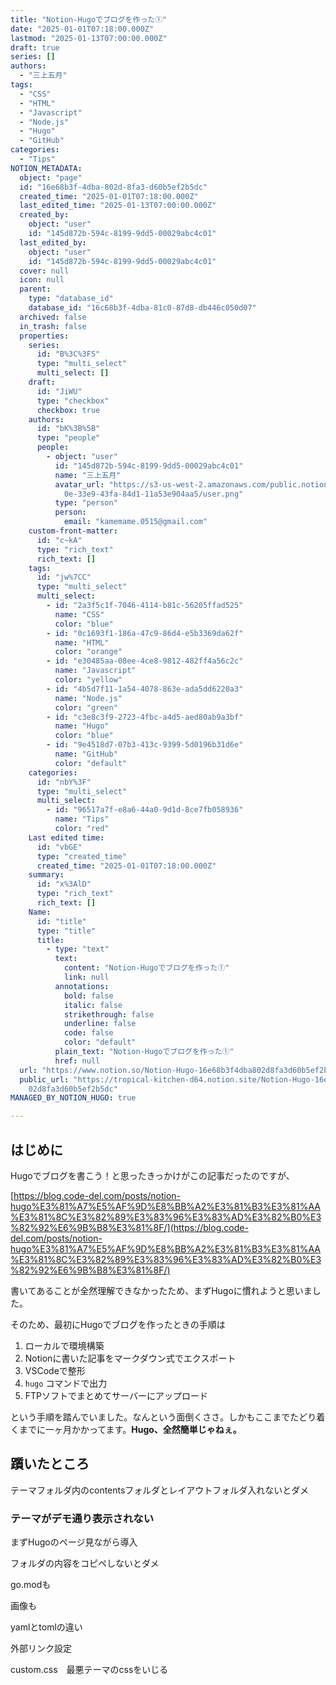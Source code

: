 ```yaml
---
title: "Notion-Hugoでブログを作った①"
date: "2025-01-01T07:18:00.000Z"
lastmod: "2025-01-13T07:00:00.000Z"
draft: true
series: []
authors:
  - "三上五月"
tags:
  - "CSS"
  - "HTML"
  - "Javascript"
  - "Node.js"
  - "Hugo"
  - "GitHub"
categories:
  - "Tips"
NOTION_METADATA:
  object: "page"
  id: "16e68b3f-4dba-802d-8fa3-d60b5ef2b5dc"
  created_time: "2025-01-01T07:18:00.000Z"
  last_edited_time: "2025-01-13T07:00:00.000Z"
  created_by:
    object: "user"
    id: "145d872b-594c-8199-9dd5-00029abc4c01"
  last_edited_by:
    object: "user"
    id: "145d872b-594c-8199-9dd5-00029abc4c01"
  cover: null
  icon: null
  parent:
    type: "database_id"
    database_id: "16c68b3f-4dba-81c0-87d8-db446c050d07"
  archived: false
  in_trash: false
  properties:
    series:
      id: "B%3C%3FS"
      type: "multi_select"
      multi_select: []
    draft:
      id: "JiWU"
      type: "checkbox"
      checkbox: true
    authors:
      id: "bK%3B%5B"
      type: "people"
      people:
        - object: "user"
          id: "145d872b-594c-8199-9dd5-00029abc4c01"
          name: "三上五月"
          avatar_url: "https://s3-us-west-2.amazonaws.com/public.notion-static.com/aec83c\
            0e-33e9-43fa-84d1-11a53e904aa5/user.png"
          type: "person"
          person:
            email: "kamemame.0515@gmail.com"
    custom-front-matter:
      id: "c~kA"
      type: "rich_text"
      rich_text: []
    tags:
      id: "jw%7CC"
      type: "multi_select"
      multi_select:
        - id: "2a3f5c1f-7046-4114-b81c-56205ffad525"
          name: "CSS"
          color: "blue"
        - id: "0c1693f1-186a-47c9-86d4-e5b3369da62f"
          name: "HTML"
          color: "orange"
        - id: "e30485aa-08ee-4ce8-9812-482ff4a56c2c"
          name: "Javascript"
          color: "yellow"
        - id: "4b5d7f11-1a54-4078-863e-ada5dd6220a3"
          name: "Node.js"
          color: "green"
        - id: "c3e8c3f9-2723-4fbc-a4d5-aed80ab9a3bf"
          name: "Hugo"
          color: "blue"
        - id: "9e4518d7-07b3-413c-9399-5d0196b31d6e"
          name: "GitHub"
          color: "default"
    categories:
      id: "nbY%3F"
      type: "multi_select"
      multi_select:
        - id: "96517a7f-e8a6-44a0-9d1d-8ce7fb058936"
          name: "Tips"
          color: "red"
    Last edited time:
      id: "vbGE"
      type: "created_time"
      created_time: "2025-01-01T07:18:00.000Z"
    summary:
      id: "x%3AlD"
      type: "rich_text"
      rich_text: []
    Name:
      id: "title"
      type: "title"
      title:
        - type: "text"
          text:
            content: "Notion-Hugoでブログを作った①"
            link: null
          annotations:
            bold: false
            italic: false
            strikethrough: false
            underline: false
            code: false
            color: "default"
          plain_text: "Notion-Hugoでブログを作った①"
          href: null
  url: "https://www.notion.so/Notion-Hugo-16e68b3f4dba802d8fa3d60b5ef2b5dc"
  public_url: "https://tropical-kitchen-d64.notion.site/Notion-Hugo-16e68b3f4dba8\
    02d8fa3d60b5ef2b5dc"
MANAGED_BY_NOTION_HUGO: true

---
```



## はじめに


Hugoでブログを書こう！と思ったきっかけがこの記事だったのですが、


[https://blog.code-del.com/posts/notion-hugo%E3%81%A7%E5%AF%9D%E8%BB%A2%E3%81%B3%E3%81%AA%E3%81%8C%E3%82%89%E3%83%96%E3%83%AD%E3%82%B0%E3%82%92%E6%9B%B8%E3%81%8F/](https://blog.code-del.com/posts/notion-hugo%E3%81%A7%E5%AF%9D%E8%BB%A2%E3%81%B3%E3%81%AA%E3%81%8C%E3%82%89%E3%83%96%E3%83%AD%E3%82%B0%E3%82%92%E6%9B%B8%E3%81%8F/)


書いてあることが全然理解できなかったため、まずHugoに慣れようと思いました。

そのため、最初にHugoでブログを作ったときの手順は

1. ローカルで環境構築
1. Notionに書いた記事をマークダウン式でエクスポート
1. VSCodeで整形
1. ``hugo`` コマンドで出力
1. FTPソフトでまとめてサーバーにアップロード

という手順を踏んでいました。なんという面倒くささ。しかもここまでたどり着くまでに一ヶ月かかってます。**Hugo、全然簡単じゃねぇ。**


## 躓いたところ


テーマフォルダ内のcontentsフォルダとレイアウトフォルダ入れないとダメ


### テーマがデモ通り表示されない


まずHugoのページ見ながら導入


フォルダの内容をコピペしないとダメ


go.modも


画像も


yamlとtomlの違い


外部リンク設定


custom.css　最悪テーマのcssをいじる

